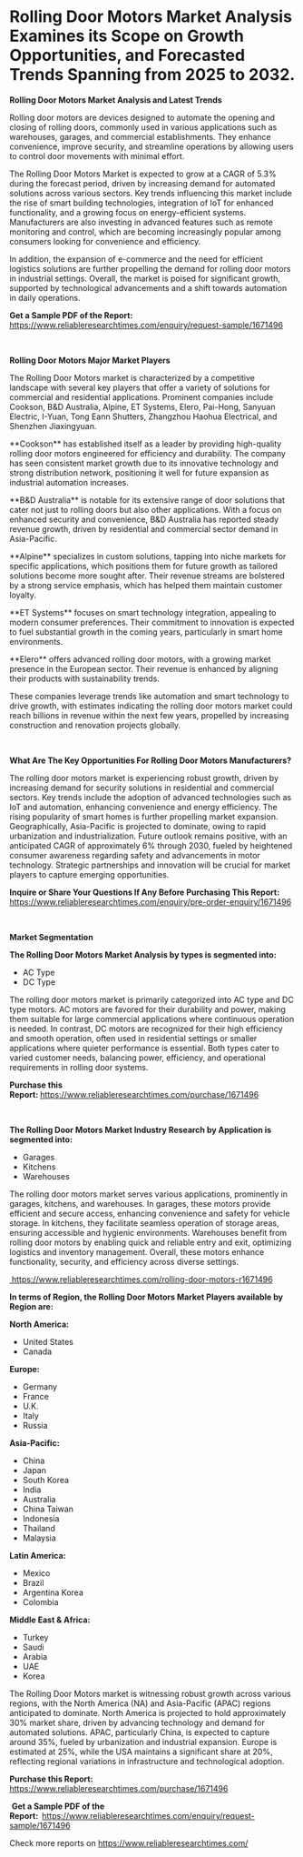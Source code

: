 <p><h1>Rolling Door Motors Market Analysis Examines its Scope on Growth Opportunities, and Forecasted Trends Spanning from 2025 to 2032.</h1></p><p><strong>Rolling Door Motors Market Analysis and Latest Trends</strong></p>
<p><p>Rolling door motors are devices designed to automate the opening and closing of rolling doors, commonly used in various applications such as warehouses, garages, and commercial establishments. They enhance convenience, improve security, and streamline operations by allowing users to control door movements with minimal effort.</p><p>The Rolling Door Motors Market is expected to grow at a CAGR of 5.3% during the forecast period, driven by increasing demand for automated solutions across various sectors. Key trends influencing this market include the rise of smart building technologies, integration of IoT for enhanced functionality, and a growing focus on energy-efficient systems. Manufacturers are also investing in advanced features such as remote monitoring and control, which are becoming increasingly popular among consumers looking for convenience and efficiency. </p><p>In addition, the expansion of e-commerce and the need for efficient logistics solutions are further propelling the demand for rolling door motors in industrial settings. Overall, the market is poised for significant growth, supported by technological advancements and a shift towards automation in daily operations.</p></p>
<p><strong>Get a Sample PDF of the Report:&nbsp;</strong> <a href="https://www.reliableresearchtimes.com/enquiry/request-sample/1671496?utm_campaign=2193&utm_medium=2&utm_source=Github&utm_content=ia&utm_term=02032025&utm_id=rolling-door-motors">https://www.reliableresearchtimes.com/enquiry/request-sample/1671496</a></p>
<p>&nbsp;</p>
<p><strong>Rolling Door Motors Major Market Players</strong></p>
<p><p>The Rolling Door Motors market is characterized by a competitive landscape with several key players that offer a variety of solutions for commercial and residential applications. Prominent companies include Cookson, B&D Australia, Alpine, ET Systems, Elero, Pai-Hong, Sanyuan Electric, I-Yuan, Tong Eann Shutters, Zhangzhou Haohua Electrical, and Shenzhen Jiaxingyuan.</p><p>**Cookson** has established itself as a leader by providing high-quality rolling door motors engineered for efficiency and durability. The company has seen consistent market growth due to its innovative technology and strong distribution network, positioning it well for future expansion as industrial automation increases.</p><p>**B&D Australia** is notable for its extensive range of door solutions that cater not just to rolling doors but also other applications. With a focus on enhanced security and convenience, B&D Australia has reported steady revenue growth, driven by residential and commercial sector demand in Asia-Pacific.</p><p>**Alpine** specializes in custom solutions, tapping into niche markets for specific applications, which positions them for future growth as tailored solutions become more sought after. Their revenue streams are bolstered by a strong service emphasis, which has helped them maintain customer loyalty.</p><p>**ET Systems** focuses on smart technology integration, appealing to modern consumer preferences. Their commitment to innovation is expected to fuel substantial growth in the coming years, particularly in smart home environments.</p><p>**Elero** offers advanced rolling door motors, with a growing market presence in the European sector. Their revenue is enhanced by aligning their products with sustainability trends.</p><p>These companies leverage trends like automation and smart technology to drive growth, with estimates indicating the rolling door motors market could reach billions in revenue within the next few years, propelled by increasing construction and renovation projects globally.</p></p>
<p>&nbsp;</p>
<p><strong>What Are The Key Opportunities For Rolling Door Motors Manufacturers?</strong></p>
<p><p>The rolling door motors market is experiencing robust growth, driven by increasing demand for security solutions in residential and commercial sectors. Key trends include the adoption of advanced technologies such as IoT and automation, enhancing convenience and energy efficiency. The rising popularity of smart homes is further propelling market expansion. Geographically, Asia-Pacific is projected to dominate, owing to rapid urbanization and industrialization. Future outlook remains positive, with an anticipated CAGR of approximately 6% through 2030, fueled by heightened consumer awareness regarding safety and advancements in motor technology. Strategic partnerships and innovation will be crucial for market players to capture emerging opportunities.</p></p>
<p><strong>Inquire or Share Your Questions If Any Before Purchasing This Report:</strong> <a href="https://www.reliableresearchtimes.com/enquiry/pre-order-enquiry/1671496?utm_campaign=2193&utm_medium=2&utm_source=Github&utm_content=ia&utm_term=02032025&utm_id=rolling-door-motors">https://www.reliableresearchtimes.com/enquiry/pre-order-enquiry/1671496</a></p>
<p>&nbsp;</p>
<p><strong>Market Segmentation</strong></p>
<p><strong>The Rolling Door Motors Market Analysis by types is segmented into:</strong></p>
<p><ul><li>AC Type</li><li>DC Type</li></ul></p>
<p><p>The rolling door motors market is primarily categorized into AC type and DC type motors. AC motors are favored for their durability and power, making them suitable for large commercial applications where continuous operation is needed. In contrast, DC motors are recognized for their high efficiency and smooth operation, often used in residential settings or smaller applications where quieter performance is essential. Both types cater to varied customer needs, balancing power, efficiency, and operational requirements in rolling door systems.</p></p>
<p><strong>Purchase this Report:&nbsp;</strong><a href="https://www.reliableresearchtimes.com/purchase/1671496?utm_campaign=2193&utm_medium=2&utm_source=Github&utm_content=ia&utm_term=02032025&utm_id=rolling-door-motors">https://www.reliableresearchtimes.com/purchase/1671496</a></p>
<p>&nbsp;</p>
<p><strong>The Rolling Door Motors Market Industry Research by Application is segmented into:</strong></p>
<p><ul><li>Garages</li><li>Kitchens</li><li>Warehouses</li></ul></p>
<p><p>The rolling door motors market serves various applications, prominently in garages, kitchens, and warehouses. In garages, these motors provide efficient and secure access, enhancing convenience and safety for vehicle storage. In kitchens, they facilitate seamless operation of storage areas, ensuring accessible and hygienic environments. Warehouses benefit from rolling door motors by enabling quick and reliable entry and exit, optimizing logistics and inventory management. Overall, these motors enhance functionality, security, and efficiency across diverse settings.</p></p>
<p><a href="https://www.reliableresearchtimes.com/rolling-door-motors-r1671496?utm_campaign=2193&utm_medium=2&utm_source=Github&utm_content=ia&utm_term=02032025&utm_id=rolling-door-motors">&nbsp;https://www.reliableresearchtimes.com/rolling-door-motors-r1671496</a></p>
<p><strong>In terms of Region, the Rolling Door Motors Market Players available by Region are:</strong></p>
<p>
    <p> <strong> North America: </strong>
        <ul>
            <li>United States</li>
            <li>Canada</li>
        </ul>
        </p> 
    <p> <strong> Europe: </strong>
        <ul>
            <li>Germany</li>
            <li>France</li>
            <li>U.K.</li>
            <li>Italy</li>
            <li>Russia</li>
        </ul>
        </p> 
    <p> <strong> Asia-Pacific: </strong>
        <ul>
            <li>China</li>
            <li>Japan</li>
            <li>South Korea</li>
            <li>India</li>
            <li>Australia</li>
            <li>China Taiwan</li>
            <li>Indonesia</li>
            <li>Thailand</li>
            <li>Malaysia</li>
        </ul>
        </p> 
    <p> <strong> Latin America: </strong>
        <ul>
            <li>Mexico</li>
            <li>Brazil</li>
            <li>Argentina Korea</li>
            <li>Colombia</li>
        </ul>
        </p> 
    <p> <strong> Middle East & Africa: </strong>
        <ul>
            <li>Turkey</li>
            <li>Saudi</li>
            <li>Arabia</li>
            <li>UAE</li>
            <li>Korea</li>
        </ul>
    </p>
    </p>
<p><p>The Rolling Door Motors market is witnessing robust growth across various regions, with the North America (NA) and Asia-Pacific (APAC) regions anticipated to dominate. North America is projected to hold approximately 30% market share, driven by advancing technology and demand for automated solutions. APAC, particularly China, is expected to capture around 35%, fueled by urbanization and industrial expansion. Europe is estimated at 25%, while the USA maintains a significant share at 20%, reflecting regional variations in infrastructure and technological adoption.</p></p>
<p><strong>Purchase this Report: </strong><a href="https://www.reliableresearchtimes.com/purchase/1671496?utm_campaign=2193&utm_medium=2&utm_source=Github&utm_content=ia&utm_term=02032025&utm_id=rolling-door-motors">https://www.reliableresearchtimes.com/purchase/1671496</a></p>
<p>&nbsp;<strong>Get a Sample PDF of the Report:&nbsp;&nbsp;</strong><a href="https://www.reliableresearchtimes.com/enquiry/request-sample/1671496?utm_campaign=2193&utm_medium=2&utm_source=Github&utm_content=ia&utm_term=02032025&utm_id=rolling-door-motors">https://www.reliableresearchtimes.com/enquiry/request-sample/1671496</a></p>
<p><strong></strong></p>
<p>Check more reports on <a href="https://www.reliableresearchtimes.com/?utm_campaign=2193&utm_medium=2&utm_source=Github&utm_content=ia&utm_term=02032025&utm_id=rolling-door-motors">https://www.reliableresearchtimes.com/</a></p>